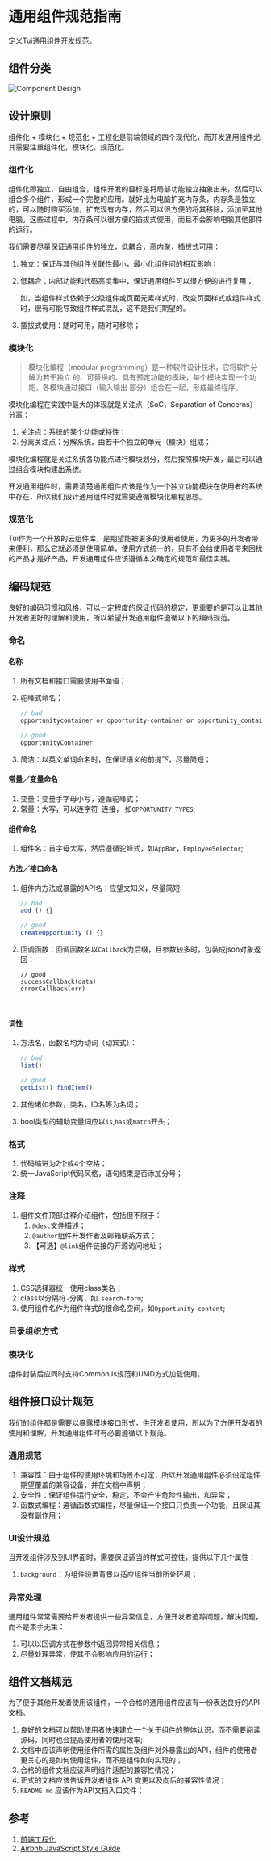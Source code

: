 # 通用组件规范指南

定义Tui通用组件开发规范。

## 组件分类

![Component Design](http://image.woshipm.com/wp-files/2017/09/RMinUSUFFcCoDRCyOehm.png)

## 设计原则

组件化 + 模块化 + 规范化 + 工程化是前端领域的四个现代化，而开发通用组件尤其需要注重组件化，模块化，规范化。

### 组件化

组件化即独立，自由组合，组件开发的目标是将局部功能独立抽象出来，然后可以组合多个组件，形成一个完整的应用。就好比为电脑扩充内存条，内存条是独立的，可以随时购买添加，扩充现有内存，然后可以很方便的将其移除，添加至其他电脑，这些过程中，内存条可以很方便的插拔式使用，而且不会影响电脑其他部件的运行。

我们需要尽量保证通用组件的独立，低耦合，高内聚，插拔式可用：

1. 独立：保证与其他组件关联性最小，最小化组件间的相互影响；

2. 低耦合：内部功能和代码高度集中，保证通用组件可以很方便的进行复用；

   如，当组件样式依赖于父级组件或页面元素样式时，改变页面样式或组件样式时，很有可能导致组件样式混乱，这不是我们期望的。

3. 插拔式使用：随时可用，随时可移除；

### 模块化

> 模块化编程（modular programming）是一种软件设计技术，它将软件分解为若干独立 的、可替换的、具有预定功能的模块，每个模块实现一个功能，各模块通过接口（输入输出 部分）组合在一起，形成最终程序。

模块化编程在实践中最大的体现就是关注点（SoC，Separation of Concerns）分离：

1. 关注点：系统的某个功能或特性；
2. 分离关注点：分解系统，由若干个独立的单元（模块）组成；

模块化编程就是关注系统各功能点进行模块划分，然后按照模块开发，最后可以通过组合模块构建出系统。

开发通用组件时，需要清楚通用组件应该是作为一个独立功能模块在使用者的系统中存在，所以我们设计通用组件时就需要遵循模块化编程思想。

### 规范化

Tui作为一个开放的云组件库，是期望能被更多的使用者使用，为更多的开发者带来便利，那么它就必须是使用简单，使用方式统一的，只有不会给使用者带来困扰的产品才是好产品，开发通用组件应该遵循本文确定的规范和最佳实践。

## 编码规范

良好的编码习惯和风格，可以一定程度的保证代码的稳定，更重要的是可以让其他开发者更好的理解和使用，所以希望开发通用组件遵循以下的编码规范。

### 命名

#### 名称

1. 所有文档和接口需要使用书面语；

2. 驼峰式命名；

   ```javascript
   // bad
   opportunitycontainer or opportunity-container or opportunity_container

   // good
   opportunityContainer
   ```

3. 简洁：以英文单词命名时，在保证语义的前提下，尽量简短；

#### 常量／变量命名

1. 变量：变量手字母小写，遵循驼峰式；
2. 常量：大写，可以连字符`_`连接， 如`OPPORTUNITY_TYPES`;

#### 组件命名

1. 组件名：首字母大写，然后遵循驼峰式，如`AppBar`，`EmployeeSelector`;

#### 方法／接口命名

1. 组件内方法或暴露的API名：应望文知义，尽量简短:

   ```javascript
   // bad
   add () {}

   // good
   createOpportunity () {}
   ```

2. 回调函数：回调函数名以`Callback`为后缀，且参数较多时，包装成json对象返回：

   ```
   // good
   successCallback(data)
   errorCallback(err)
   ```

   ​

#### 词性

1. 方法名，函数名均为动词（动宾式）：

   ```javascript
   // bad
   list()

   // good
   getList() findItem()
   ```

2. 其他诸如参数，类名，ID名等为名词；

3. bool类型的辅助变量词应以`is`,`has`或`match`开头；

### 格式

1. 代码缩进为2个或4个空格；
2. 统一JavaScript代码风格，语句结束是否添加分号；

### 注释

1. 组件文件顶部注释介绍组件，包括但不限于：
   1. `@desc`文件描述；
   2. `@author`组件开发作者及邮箱联系方式；
   3. 【可选】`@link`组件链接的开源访问地址；

### 样式

1. CSS选择器统一使用class类名；
2. class以分隔符`-`分离，如`.search-form`;
3. 使用组件名作为组件样式的根命名空间，如`Opportunity-content`;

### 目录组织方式



### 模块化

组件封装后应同时支持CommonJs规范和UMD方式加载使用。

## 组件接口设计规范

我们的组件都是需要以暴露模块接口形式，供开发者使用，所以为了方便开发者的使用和理解，开发通用组件时有必要遵循以下规范。

### 通用规范

1. 兼容性：由于组件的使用环境和场景不可定，所以开发通用组件必须设定组件期望覆盖的兼容设备，并在文档中声明；
2. 安全性：保证组件运行安全，稳定，不会产生危险性输出，和异常；
3. 函数式编程：遵循函数式编程，尽量保证一个接口只负责一个功能，且保证其没有副作用；

### UI设计规范

当开发组件涉及到UI界面时，需要保证适当的样式可控性，提供以下几个属性：

1. `background`：为组件设置背景以适应组件当前所处环境；

### 异常处理

通用组件常常需要给开发者提供一些异常信息，方便开发者追踪问题，解决问题，而不是束手无策：

1. 可以以回调方式在参数中返回异常相关信息；
2. 尽量处理异常，使其不会影响应用的运行；

## 组件文档规范

为了便于其他开发者使用该组件，一个合格的通用组件应该有一份表达良好的API文档。

1. 良好的文档可以帮助使用者快速建立一个关于组件的整体认识，而不需要阅读源码，同时也会提高使用者的使用效率;
2. 文档中应该声明使用组件所需的属性及组件对外暴露出的API，组件的使用者更关心的是如何使用组件，而不是组件如何实现的；
3. 合格的组件文档应该声明组件适配的兼容性情况；
4. 正式的文档应该告诉开发者组件 API 变更以及向后的兼容性情况；
5. `README.md` 应该作为API文档入口文件；

## 参考

1. [前端工程化](https://github.com/fouber/blog/issues/10)
2. [Airbnb JavaScript Style Guide](https://github.com/codingplayboy/javascript)